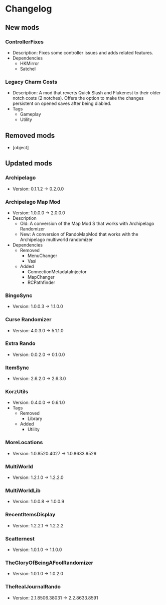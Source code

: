 # Changelog


## New mods

### ControllerFixes

- Description: Fixes some controller issues and adds related features.
- Dependencies
  + HKMirror
  + Satchel

### Legacy Charm Costs

- Description: A mod that reverts Quick Slash and Flukenest to their older notch costs (2 notches). Offers the option to make the changes persistent on opened saves after being diabled.
- Tags
  + Gameplay
  + Utility


## Removed mods

- [object]


## Updated mods

### Archipelago

- Version: 0.1.1.2 -> 0.2.0.0

### Archipelago Map Mod

- Version: 1.0.0.0 -> 2.0.0.0
- Description
  + Old: A conversion of the
            Map Mod S that works with Archipelago Randomizer
  + New: A conversion of RandoMapMod that works with the Archipelago multiworld randomizer
- Dependencies
  + Removed
    - MenuChanger
    - Vasi
  + Added
    - ConnectionMetadataInjector
    - MapChanger
    - RCPathfinder

### BingoSync

- Version: 1.0.0.3 -> 1.1.0.0

### Curse Randomizer

- Version: 4.0.3.0 -> 5.1.1.0

### Extra Rando

- Version: 0.0.2.0 -> 0.1.0.0

### ItemSync

- Version: 2.6.2.0 -> 2.6.3.0

### KorzUtils

- Version: 0.4.0.0 -> 0.6.1.0
- Tags
  + Removed
    - Library
  + Added
    - Utility

### MoreLocations

- Version: 1.0.8520.4027 -> 1.0.8633.9529

### MultiWorld

- Version: 1.2.1.0 -> 1.2.2.0

### MultiWorldLib

- Version: 1.0.0.8 -> 1.0.0.9

### RecentItemsDisplay

- Version: 1.2.2.1 -> 1.2.2.2

### Scatternest

- Version: 1.0.1.0 -> 1.1.0.0

### TheGloryOfBeingAFoolRandomizer

- Version: 1.0.1.0 -> 1.0.2.0

### TheRealJournalRando

- Version: 2.1.8506.38031 -> 2.2.8633.8591

